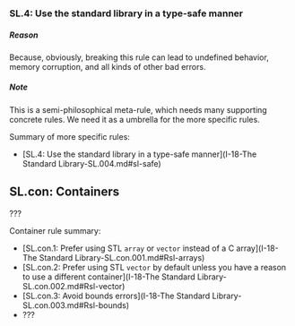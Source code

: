 ### <a name="sl-safe"></a>SL.4: Use the standard library in a type-safe manner

##### Reason

Because, obviously, breaking this rule can lead to undefined behavior, memory corruption, and all kinds of other bad errors.

##### Note

This is a semi-philosophical meta-rule, which needs many supporting concrete rules.
We need it as a umbrella for the more specific rules.

Summary of more specific rules:

* [SL.4: Use the standard library in a type-safe manner](I-18-The Standard Library-SL.004.md#sl-safe)


## <a name="SS-con"></a>SL.con: Containers

???

Container rule summary:

* [SL.con.1: Prefer using STL `array` or `vector` instead of a C array](I-18-The Standard Library-SL.con.001.md#Rsl-arrays)
* [SL.con.2: Prefer using STL `vector` by default unless you have a reason to use a different container](I-18-The Standard Library-SL.con.002.md#Rsl-vector)
* [SL.con.3: Avoid bounds errors](I-18-The Standard Library-SL.con.003.md#Rsl-bounds)
*  ???

